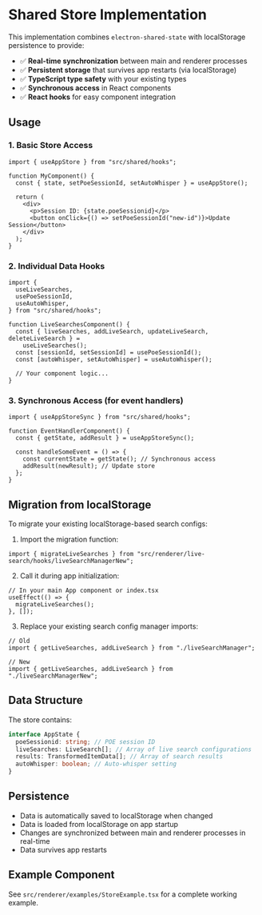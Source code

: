 # Shared Store Implementation

This implementation combines `electron-shared-state` with localStorage persistence to provide:

- ✅ **Real-time synchronization** between main and renderer processes
- ✅ **Persistent storage** that survives app restarts (via localStorage)
- ✅ **TypeScript type safety** with your existing types
- ✅ **Synchronous access** in React components
- ✅ **React hooks** for easy component integration

## Usage

### 1. Basic Store Access

```tsx
import { useAppStore } from "src/shared/hooks";

function MyComponent() {
  const { state, setPoeSessionId, setAutoWhisper } = useAppStore();

  return (
    <div>
      <p>Session ID: {state.poeSessionid}</p>
      <button onClick={() => setPoeSessionId("new-id")}>Update Session</button>
    </div>
  );
}
```

### 2. Individual Data Hooks

```tsx
import {
  useLiveSearches,
  usePoeSessionId,
  useAutoWhisper,
} from "src/shared/hooks";

function LiveSearchesComponent() {
  const { liveSearches, addLiveSearch, updateLiveSearch, deleteLiveSearch } =
    useLiveSearches();
  const [sessionId, setSessionId] = usePoeSessionId();
  const [autoWhisper, setAutoWhisper] = useAutoWhisper();

  // Your component logic...
}
```

### 3. Synchronous Access (for event handlers)

```tsx
import { useAppStoreSync } from "src/shared/hooks";

function EventHandlerComponent() {
  const { getState, addResult } = useAppStoreSync();

  const handleSomeEvent = () => {
    const currentState = getState(); // Synchronous access
    addResult(newResult); // Update store
  };
}
```

## Migration from localStorage

To migrate your existing localStorage-based search configs:

1. Import the migration function:

```tsx
import { migrateLiveSearches } from "src/renderer/live-search/hooks/liveSearchManagerNew";
```

2. Call it during app initialization:

```tsx
// In your main App component or index.tsx
useEffect(() => {
  migrateLiveSearches();
}, []);
```

3. Replace your existing search config manager imports:

```tsx
// Old
import { getLiveSearches, addLiveSearch } from "./liveSearchManager";

// New
import { getLiveSearches, addLiveSearch } from "./liveSearchManagerNew";
```

## Data Structure

The store contains:

```typescript
interface AppState {
  poeSessionid: string; // POE session ID
  liveSearches: LiveSearch[]; // Array of live search configurations
  results: TransformedItemData[]; // Array of search results
  autoWhisper: boolean; // Auto-whisper setting
}
```

## Persistence

- Data is automatically saved to localStorage when changed
- Data is loaded from localStorage on app startup
- Changes are synchronized between main and renderer processes in real-time
- Data survives app restarts

## Example Component

See `src/renderer/examples/StoreExample.tsx` for a complete working example.

